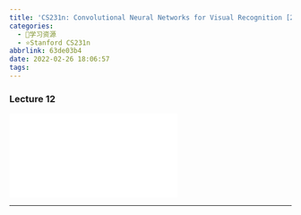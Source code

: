 ```yaml
---
title: 'CS231n: Convolutional Neural Networks for Visual Recognition [2017] Lecture 12'
categories:
  - 🌙学习资源
  - ⭐Stanford CS231n
abbrlink: 63de03b4
date: 2022-02-26 18:06:57
tags:
---
```


### Lecture 12

<iframe src="//player.bilibili.com/player.html?aid=976948078&bvid=BV1D44y1Y7v8&cid=447691092&page=12" scrolling="no" border="0" frameborder="no" framespacing="0" allowfullscreen="true"> </iframe>

<!--more-->

***
